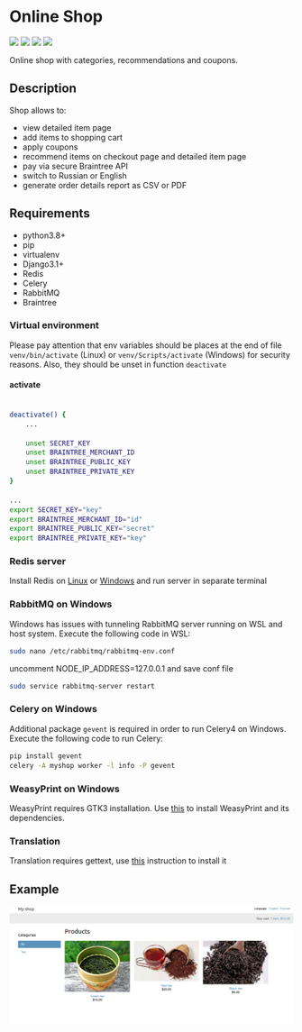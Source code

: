 # Online Shop

![](https://img.shields.io/badge/python-v3.8-blue) ![](https://img.shields.io/badge/django-3.1.1-blue) ![](https://img.shields.io/badge/platform-windows%20%7C%20linux-lightgrey) ![](https://img.shields.io/badge/license-MIT-green)

Online shop with categories, recommendations and coupons.

## Description

Shop allows to:

- view detailed item page
- add items to shopping cart
- apply coupons
- recommend items on checkout page and detailed item page
- pay via secure Braintree API
- switch to Russian or English
- generate order details report as CSV or PDF

## Requirements

- python3.8+
- pip
- virtualenv
- Django3.1+
- Redis
- Celery
- RabbitMQ
- Braintree

### Virtual environment

Please pay attention that env variables should be places at the end of file `venv/bin/activate` (Linux) or `venv/Scripts/activate` (Windows) for security reasons. Also, they should be unset in function `deactivate`

#### activate
```bash

deactivate() {
    ...

    unset SECRET_KEY
    unset BRAINTREE_MERCHANT_ID
    unset BRAINTREE_PUBLIC_KEY
    unset BRAINTREE_PRIVATE_KEY
}

...
export SECRET_KEY="key"
export BRAINTREE_MERCHANT_ID="id"
export BRAINTREE_PUBLIC_KEY="secret"
export BRAINTREE_PRIVATE_KEY="key"
```


### Redis server

Install Redis on [Linux](https://redis.io/download) or [Windows](https://redislabs.com/blog/redis-on-windows-10/) and run server in separate terminal


### RabbitMQ on Windows

Windows has issues with tunneling RabbitMQ server running on WSL and host system.
Execute the following code in WSL:

```bash
sudo nano /etc/rabbitmq/rabbitmq-env.conf 
```

uncomment NODE_IP_ADDRESS=127.0.0.1 and save conf file

```bash
sudo service rabbitmq-server restart
```

### Celery on Windows

Additional package `gevent` is required in order to run Celery4 on Windows.
Execute the following code to run Celery:

```bash
pip install gevent
celery -A myshop worker -l info -P gevent
```

### WeasyPrint on Windows

WeasyPrint requires GTK3 installation. Use [this](https://weasyprint.readthedocs.io/en/stable/install.html#gtk64installer) to install WeasyPrint and its dependencies.


### Translation

Translation requires gettext, use [this](https://mlocati.github.io/articles/gettext-iconv-windows.html) instruction to install it

## Example

![](shop_example.png)
